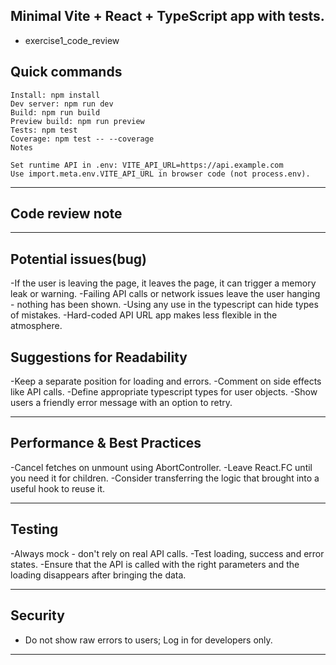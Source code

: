 ## Minimal Vite + React + TypeScript app with tests.

- exercise1_code_review

## Quick commands

```
Install: npm install
Dev server: npm run dev
Build: npm run build
Preview build: npm run preview
Tests: npm test
Coverage: npm test -- --coverage
Notes

Set runtime API in .env: VITE_API_URL=https://api.example.com
Use import.meta.env.VITE_API_URL in browser code (not process.env).

```
---

## Code review note

---
## Potential issues(bug)
-If the user is leaving the page, it leaves the page, it can trigger a memory leak or warning.
-Failing API calls or network issues leave the user hanging - nothing has been shown.
-Using any use in the typescript can hide types of mistakes.
-Hard-coded API URL app makes less flexible in the atmosphere.

## Suggestions for Readability
-Keep a separate position for loading and errors.
-Comment on side effects like API calls.
-Define appropriate typescript types for user objects.
-Show users a friendly error message with an option to retry.

---
## Performance & Best Practices
-Cancel fetches on unmount using AbortController.
-Leave React.FC until you need it for children.
-Consider transferring the logic that brought into a useful hook to reuse it.

---
## Testing
-Always mock - don't rely on real API calls.
-Test loading, success and error states.
-Ensure that the API is called with the right parameters and the loading disappears after bringing the data.

---
## Security
- Do not show raw errors to users; Log in for developers only.
---